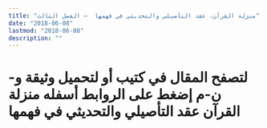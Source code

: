 ```yaml
---
title: "منزلة القرآن، عقد التأصيلي والتحديثي في فهمها  – الفصل الثالث"
date: "2018-06-08"
lastmod: "2018-06-08"
description: ""
---
```

# **لتصفح المقال في كتيب أو لتحميل وثيقة و-ن-م إضغط على الروابط أسفله** **منزلة القرآن عقد التأصيلي والتحديثي في فهمها**

###